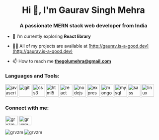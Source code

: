 <h1 align="center">Hi 👋, I'm Gaurav Singh Mehra</h1>
<h3 align="center">A passionate MERN stack web developer from India</h3>

- 🌱 I’m currently exploring **React library**

- 👨‍💻 All of my projects are available at [http://gaurav.is-a-good.dev](http://gaurav.is-a-good.dev)

- 📫 How to reach me **thegolumehra@gmail.com**

<h3 align="left">Languages and Tools:</h3>
<p align="left"> <a href="https://developer.mozilla.org/en-US/docs/Web/JavaScript" target="_blank" rel="noreferrer"> <img src="https://cdn.jsdelivr.net/gh/devicons/devicon/icons/javascript/javascript-original.svg" alt="javascript" width="40" height="40"/><a href="https://git-scm.com/" target="_blank" rel="noreferrer"> <img src="https://www.vectorlogo.zone/logos/git-scm/git-scm-icon.svg" alt="git" width="40" height="40"/> </a><a href="https://www.w3schools.com/css/" target="_blank" rel="noreferrer"> <img src="https://cdn.jsdelivr.net/gh/devicons/devicon/icons/css3/css3-original-wordmark.svg" alt="css3" width="40" height="40"/> </a>  <a href="https://www.w3.org/html/" target="_blank" rel="noreferrer"> <img src="https://cdn.jsdelivr.net/gh/devicons/devicon/icons/html5/html5-original.svg" alt="html5" width="40" height="40"/> </a>  </a><a href="https://reactjs.org/" target="_blank" rel="noreferrer"> <img src="https://cdn.jsdelivr.net/gh/devicons/devicon/icons/react/react-original-wordmark.svg" alt="react" width="40" height="40"/> </a>  <a href="https://nodejs.org" target="_blank" rel="noreferrer"> <img src="https://cdn.jsdelivr.net/gh/devicons/devicon/icons/nodejs/nodejs-original-wordmark.svg" alt="nodejs" width="40" height="40"/> </a> <a href="https://expressjs.com" target="_blank" rel="noreferrer"> <img src="https://cdn.jsdelivr.net/gh/devicons/devicon/icons/express/express-original-wordmark.svg" alt="express" width="40" height="40"/> </a>  <a href="https://www.mongodb.com/" target="_blank" rel="noreferrer"> <img src="https://cdn.jsdelivr.net/gh/devicons/devicon/icons/mongodb/mongodb-original-wordmark.svg" alt="mongodb" width="40" height="40"/> </a> <a href="https://www.mysql.com/" target="_blank" rel="noreferrer"> <img src="https://cdn.jsdelivr.net/gh/devicons/devicon/icons/mysql/mysql-plain-wordmark.svg" alt="mysql" width="40" height="40"/> </a><a href="https://sass-lang.com" target="_blank" rel="noreferrer"> <img src="https://cdn.jsdelivr.net/gh/devicons/devicon/icons/sass/sass-original.svg" alt="sass" width="40" height="40"/> </a><a href="https://www.linux.org/" target="_blank" rel="noreferrer"> <img src="https://cdn.jsdelivr.net/gh/devicons/devicon/icons/linux/linux-original.svg" alt="linux" width="40" height="40"/> </a> </p>

<h3 align="left">Connect with me:</h3>
<p align="left">
<a href="https://codepen.io/grvzm" target="blank"><img align="center" src="https://cdn.jsdelivr.net/gh/devicons/devicon/icons/codepen/codepen-original-wordmark.svg" alt="grvzm" height="30" width="40" /></a>
<a href="https://twitter.com/grvxm" target="blank"><img align="center" src="https://cdn.jsdelivr.net/gh/devicons/devicon/icons/twitter/twitter-original.svg" alt="grvxm" height="30" width="40" /></a>
</p>


<p><img align="left" src="https://github-readme-stats.vercel.app/api/top-langs?username=grvzm&show_icons=true&locale=en&layout=compact" alt="grvzm" /></p>

<p><img align="center" src="https://github-readme-streak-stats.herokuapp.com/?user=grvzm&" alt="grvzm" /></p>

